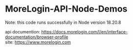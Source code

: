 # MoreLogin-API-Node-Demos
Note: this code runs successfully in Node version 18.20.8

api documention: https://docs.morelogin.com/l/en/interface-documentation/browser-profile  
site: https://www.morelogin.com